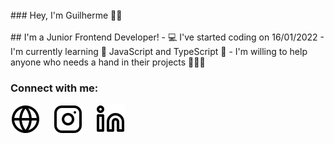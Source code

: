 <br />
### Hey, I'm Guilherme 👊🏻

<br />
<br />
## I'm a Junior Frontend Developer!
 - 💻 I've started coding on 16/01/2022
 - I'm currently learning 📒 JavaScript and TypeScript 📘
 - I'm willing to help anyone who needs a hand in their projects 💁🏻‍♂️

### Connect with me:
<div style="display: flex; flex-flow: row wrap; gap: 20px;">
<a href="https://guilhermescr.github.io/startse-desafio-moduloIV/" target="_blank" rel="external"><img src="icons/globe.svg">
</a>
<a href="https://www.instagram.com/guiidev_/" target="_blank" rel="external"><img src="icons/instagram.svg">
</a>
<a href="https://www.linkedin.com/in/guilherme-rocha-b3709a230/" target="_blank" rel="external"><img src="icons/linkedin.svg">
</a>
</div>


<!--
**guilhermescr/guilhermescr** is a ✨ _special_ ✨ repository because its `README.md` (this file) appears on your GitHub profile.

Here are some ideas to get you started:

- 🔭 I’m currently working on ...
- 🌱 I’m currently learning ...
- 👯 I’m looking to collaborate on ...
- 🤔 I’m looking for help with ...
- 💬 Ask me about ...
- 📫 How to reach me: ...
- 😄 Pronouns: ...
- ⚡ Fun fact: ...
-->
